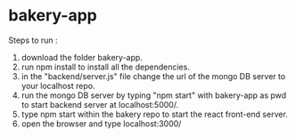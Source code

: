 # bakery-app


Steps to run :

1. download the folder bakery-app.
2. run npm install to install all the dependencies.
3. in the "backend/server.js" file change the url of the mongo DB server to your localhost repo.
4. run the mongo DB server by typing "npm start" with bakery-app as pwd to start backend server at localhost:5000/.
5. type npm start within the bakery repo to start the react front-end server.
6. open the browser and type localhost:3000/ 

